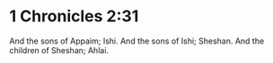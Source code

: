 # 1 Chronicles 2:31

And the sons of Appaim; Ishi. And the sons of Ishi; Sheshan. And the children of Sheshan; Ahlai.